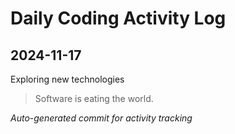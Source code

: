 # Daily Coding Activity Log

## 2024-11-17

Exploring new technologies

> Software is eating the world.

*Auto-generated commit for activity tracking*
